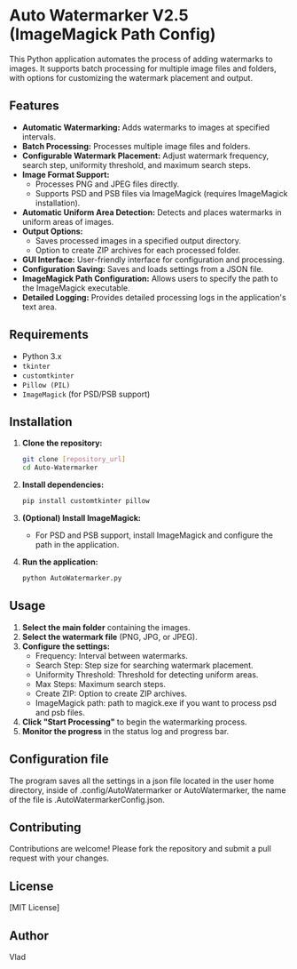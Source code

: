 # Auto Watermarker V2.5 (ImageMagick Path Config)

This Python application automates the process of adding watermarks to images. It supports batch processing for multiple image files and folders, with options for customizing the watermark placement and output.

## Features

* **Automatic Watermarking:** Adds watermarks to images at specified intervals.
* **Batch Processing:** Processes multiple image files and folders.
* **Configurable Watermark Placement:** Adjust watermark frequency, search step, uniformity threshold, and maximum search steps.
* **Image Format Support:**
    * Processes PNG and JPEG files directly.
    * Supports PSD and PSB files via ImageMagick (requires ImageMagick installation).
* **Automatic Uniform Area Detection:** Detects and places watermarks in uniform areas of images.
* **Output Options:**
    * Saves processed images in a specified output directory.
    * Option to create ZIP archives for each processed folder.
* **GUI Interface:** User-friendly interface for configuration and processing.
* **Configuration Saving:** Saves and loads settings from a JSON file.
* **ImageMagick Path Configuration:** Allows users to specify the path to the ImageMagick executable.
* **Detailed Logging:** Provides detailed processing logs in the application's text area.

## Requirements

* Python 3.x
* `tkinter`
* `customtkinter`
* `Pillow (PIL)`
* `ImageMagick` (for PSD/PSB support)

## Installation

1.  **Clone the repository:**

    ```bash
    git clone [repository_url]
    cd Auto-Watermarker
    ```

2.  **Install dependencies:**

    ```bash
    pip install customtkinter pillow
    ```

3.  **(Optional) Install ImageMagick:**
    * For PSD and PSB support, install ImageMagick and configure the path in the application.

4.  **Run the application:**

    ```bash
    python AutoWatermarker.py
    ```

## Usage

1.  **Select the main folder** containing the images.
2.  **Select the watermark file** (PNG, JPG, or JPEG).
3.  **Configure the settings:**
    * Frequency: Interval between watermarks.
    * Search Step: Step size for searching watermark placement.
    * Uniformity Threshold: Threshold for detecting uniform areas.
    * Max Steps: Maximum search steps.
    * Create ZIP: Option to create ZIP archives.
    * ImageMagick path: path to magick.exe if you want to process psd and psb files.
4.  **Click "Start Processing"** to begin the watermarking process.
5.  **Monitor the progress** in the status log and progress bar.

## Configuration file

The program saves all the settings in a json file located in the user home directory, inside of .config/AutoWatermarker or AutoWatermarker, the name of the file is .AutoWatermarkerConfig.json.

## Contributing

Contributions are welcome! Please fork the repository and submit a pull request with your changes.

## License

[MIT License]

## Author

Vlad


